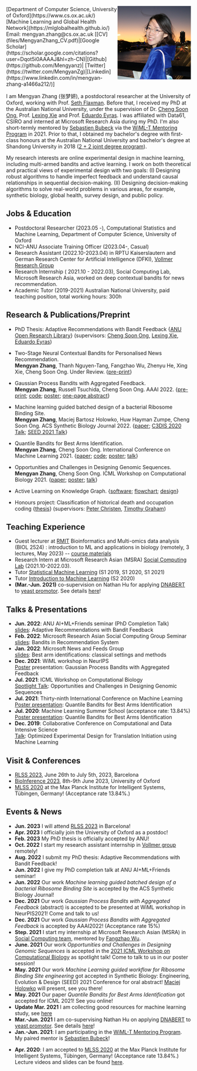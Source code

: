 <img align='right' src="photos/mengyan.jpg"  width="200"/>
[Department of Computer Science, University of Oxford](https://www.cs.ox.ac.uk/)    
[Machine Learning and Global Health Network](https://mlglobalhealth.github.io/)  
Email: mengyan.zhang@cs.ox.ac.uk         
[[CV](files/MengyanZhang_CV.pdf)|[Google Scholar](https://scholar.google.com/citations?user=Dqot5i0AAAAJ&hl=zh-CN)|[Github](https://github.com/Mengyanz)| [Twitter](https://twitter.com/MengyanZg)|[Linkedin](https://www.linkedin.com/in/mengyan-zhang-a1466a212/)]

I am Mengyan Zhang (张梦妍), a postdoctoral researcher at the University of Oxford, working with Prof. [Seth Flaxman](https://sethrf.com/).
Before that, I received my PhD at the Australian National University, under the supervision of Dr. [Cheng Soon Ong](http://www.ong-home.my/index.html), Prof. [Lexing Xie](http://users.cecs.anu.edu.au/~xlx/) and Prof. [Eduardo Eyras](https://jcsmr.anu.edu.au/people/academics/professor-eduardo-eyras). 
I was affiliated with Data61, CSIRO and interned at Microsoft Research Asia during my PhD. 
I'm also short-termly mentored by [Sebastien Bubeck](http://sbubeck.com/) via the [WiML-T Mentoring Program](https://www.wiml-t.org/mentoring-program) in 2021. 
Prior to that, I obtained my bachelor's degree with first-class honours at the Australian National University and bachelor's degree at Shandong University in 2018 ([2 + 2 joint degree program](https://cecs.anu.edu.au/study/meet-our-students/mengyan-zhang)). 

My research interests are online experimental design in machine learning, including multi-armed bandits and active learning. I work on both theoretical and practical views of experimental design with two goals:
(I) Designing robust algorithms to handle imperfect feedback and understand causal relationships in sequential decision-making. (II) Designing decision-making algorithms to solve real-world problems in various areas, for example, synthetic biology, global health, survey design, and public policy.

## Jobs & Education
- Postdoctoral Researcher (2023.05 -),
Computational Statistics and Machine Learning, Department of Computer Science, University of Oxford
- NCI-ANU Associate Training Officer (2023.04-, Casual)
- Research Assistant (2022.10-2023.04) in RPTU Kaiserslautern and German Research Center for Artificial Intelligence (DFKI), [Vollmer Research Group](https://sebastian.vollmer.ms/)
- Research Internship ( 2021.10 - 2022.03),
Social Computing Lab, Microsoft Research Asia, worked on deep contextual
bandits for news recommendation.
- Academic Tutor (2019-2021)
Australian National University, paid teaching position, total working hours: 300h


## Research & Publications/Preprint

- PhD Thesis: Adaptive Recommendations with Bandit Feedback {[ANU Open Research Library](https://openresearch-repository.anu.edu.au/handle/1885/284132)} (supervisors: [Cheng Soon Ong](http://www.ong-home.my/index.html), [Lexing Xie](http://users.cecs.anu.edu.au/~xlx/), [Eduardo Eyras](https://jcsmr.anu.edu.au/people/academics/professor-eduardo-eyras))

- Two-Stage Neural Contextual Bandits for Personalised News Recommendation.  
 **Mengyan Zhang**, Thanh Nguyen-Tang, Fangzhao Wu, Zhenyu He, Xing Xie, Cheng Soon Ong. Under Review.  {[pre-print](https://arxiv.org/abs/2206.14648)}

- Gaussian Process Bandits with Aggregated Feedback.  
**Mengyan Zhang**, Russell Tsuchida, Cheng Soon Ong. AAAI 2022. {[pre-print](https://arxiv.org/abs/2112.13029); [code](https://github.com/Mengyanz/GPOO); [poster](files/wiml2021_poster.png); [one-page abstract](files/wiml2021_abstract.pdf)}

- Machine learning guided batched design of a bacterial Ribosome Binding Site.   
  **Mengyan Zhang**, Maciej Bartosz Holowko, Huw Hayman Zumpe, Cheng Soon Ong. ACS Synthetic Biology Journal 2022.
  {[paper](https://pubs.acs.org/doi/10.1021/acssynbio.2c00015); [C3DIS 2020 Talk](http://www.c3dis.com/3846); [SEED 2021 Talk]()}

- Quantile Bandits for Best Arms Identification.  
  **Mengyan Zhang**, Cheng Soon Ong. International Conference on Machine Learning 2021. {[paper](https://proceedings.mlr.press/v139/zhang21o); [code](https://github.com/Mengyanz/QSAR); [poster](files/icml2021_quantile_bandits_poster.png); [talk](https://slideslive.com/38958832/quantile-bandits-for-best-arms-identification?ref=account-90553-history)}

- Opportunities and Challenges in Designing Genomic Sequences.  
**Mengyan Zhang**, Cheng Soon Ong. ICML Workshop on Computational Biology 2021. {[paper]((files/wcb_main.pdf)); [poster](files/wcb2021_poster.png); [talk](https://slideslive.com/38959950/opportunities-and-challenges-in-designing-genomic-sequences?ref=speaker-78576-latest)}


- Active Learning on Knowledge Graph.
{[software](https://github.com/chengsoonong/acton); [flowchart](https://github.com/chengsoonong/acton/blob/master/docs/design/acton.pdf); [design](https://github.com/chengsoonong/acton/blob/master/docs/PRESCAL%20Updating%20Design.ipynb)}

- Honours project: Classification of historical death and occupation coding  {[thesis](files/Classification_of_historical_death_and_occupation_coding.pdf)} 
  (supervisors: [Peter Christen](https://users.cecs.anu.edu.au/~Peter.Christen/), [Timothy Graham](https://scholar.google.com.au/citations?user=9GG-wWEAAAAJ&hl=en))
  
## Teaching Experience
- Guest lecturer at [RMIT](https://www.rmit.edu.au/) Bioinformatics and Multi-omics data analysis (BIOL 2524) : introduction to ML and applications in biology (remotely, 3 lectures, May 2023) -- [course materials](https://github.com/Mengyanz/RMIT-NCI-Week/tree/slides)
- Research Intern at Microsoft Research Asian (MSRA) [Social Computing Lab](https://www.microsoft.com/en-us/research/group/social-computing-beijing/) (2021.10-2022.03).
- Tutor [Statistical Machine Learning](https://programsandcourses.anu.edu.au/2021/course/COMP8600) (S1 2019, S1 2020, S1 2021)
- Tutor [Introduction to Machine Learning](https://programsandcourses.anu.edu.au/2021/course/COMP6670) (S2 2020)
- **(Mar.-Jun. 2021)** co-supervision on Nathan Hu for applying [DNABERT](https://www.biorxiv.org/content/10.1101/2020.09.17.301879v1) to [yeast promotor](https://www.nature.com/articles/s41467-020-15977-4). See details [here](https://github.com/chengsoonong/eheye/tree/master/nathan_project)!

## Talks & Presentations
- **Jun. 2022**: ANU AI+ML+Friends seminar (PhD Completion Talk)  
[slides](files/mengyan_phd_final.pdf): Adaptive Recommendations with Bandit Feedback
- **Feb. 2022**:  Microsoft Research Asian Social Computing Group Seminar  
[slides](files/Bandits-in-Recommendation-System.pdf): Bandits in Recommendation System
- **Jan. 2022**: Microsoft News and Feeds Group  
 [slides](files/BAI-mengyan.pdf): Best arm identifications: classical settings and methods
- **Dec. 2021**: WiML workshop in NeurIPS  
[Poster](https://mengyanz.github.io/files/wiml2021_poster.png) presentation: Gaussian Process Bandits with Aggregated Feedback
- **Jul. 2021**: ICML Workshop on Computational Biology  
[Spotlight Talk](https://slideslive.com/38959950/opportunities-and-challenges-in-designing-genomic-sequences?ref=speaker-78576-latest): Opportunities and Challenges in Designing Genomic Sequences
- **Jul. 2021**: Thirty-ninth International Conference on Machine Learning  
[Poster presentation](https://slideslive.com/38958832/quantile-bandits-for-best-arms-identification?ref=account-90553-history): Quantile Bandits for Best Arms Identification
- **Jul. 2020**: Machine Learning Summer School (acceptance rate: 13.84%)  
[Poster presentation](https://drive.google.com/file/d/1QGGqQIwNnKT-f08onpuhGwTQJs_2lZGm/view?usp=sharing): Quantile Bandits for Best Arms Identification
- **Dec. 2019**: Collaborative Conference on Computational and Data Intensive Science  
[Talk](http://www.c3dis.com/3846): Optimized Experimental Design for Translation Initiation using Machine Learning


## Visit & Conferences
- [RLSS 2023](https://rlsummerschool.com/program/), June 26th to July 5th, 2023, Barcelona
- [BioInference 2023](https://bioinference.github.io/2023/), 8th-9th June 2023, University of Oxford
- [MLSS 2020](http://mlss.tuebingen.mpg.de/2020/index.html) at the Max Planck Institute for Intelligent Systems, Tübingen, Germany! (Acceptance rate 13.84%.)

## Events & News
<!-- - **Update Jan. 2021** I am framing my "[big picture](files/big_picture)" of research, talk to me if you are interested! -->
- **Jun. 2023** I will attend [RLSS 2023](https://rlsummerschool.com/) in Barcelona! 
- **Apr. 2023** I officially join the University of Oxford as a postdoc! 
- **Feb. 2023** My PhD thesis is officially accepted by ANU! 
- **Oct. 2022** I start my research assistant internship in [Vollmer group](https://sebastian.vollmer.ms/) remotely! 
- **Aug. 2022** I submit my PhD thesis: Adaptive Recommendations with Bandit Feedback!  
- **Jun. 2022** I give my PhD completion talk at ANU AI+ML+Friends seminar!
- **Jun. 2022** Our work *Machine learning guided batched design of a bacterial Ribosome Binding Site* is accepted by the ACS Synthetic Biology Journal! 
- **Dec. 2021** Our work *Gaussian Process Bandits with Aggregated Feedback* (abstract) is accepted to be presented at WiML workshop in NeurPIS2021! Come and talk to us!
- **Dec. 2021** Our work *Gaussian Process Bandits with Aggregated Feedback* is accepted by AAAI2022! (Acceptance rate 15%)
- **Step. 2021** I start my internship at Microsoft Research Asian (MSRA) in [Social Computing team](https://www.microsoft.com/en-us/research/group/social-computing-beijing/#!overview), mentored by [Fangzhao Wu](https://www.microsoft.com/en-us/research/people/fangzwu/). 
- **June. 2021** Our work *Opportunities and Challenges in Designing Genomic Sequences* is accepted in the [2021 ICML Workshop on Computational Biology](https://icml-compbio.github.io) as spotlight talk! Come to talk to us in our poster session!
- **May. 2021** Our work *Machine Learning guided workflow for Ribosome Binding Site engineering* got accepted in Synthetic Biology: Engineering, Evolution & Design (SEED) 2021 Conference for oral abstract! [Maciej Holowko](https://people.csiro.au/H/M/Maciej-Holowko) will present, see you there!
- **May. 2021** Our paper *Quantile Bandits for Best Arms Identification* got accepted for ICML 2021! See you online!
- **Update Mar. 2021** I am collecting good resources for machine learning study, see [here](files/good_resources.md)
- **Mar.-Jun. 2021** I am co-supervising Nathan Hu on applying [DNABERT](https://www.biorxiv.org/content/10.1101/2020.09.17.301879v1) to [yeast promotor](https://www.nature.com/articles/s41467-020-15977-4). See details [here](https://github.com/chengsoonong/eheye/tree/master/nathan_project)!
- **Jan.-Jun. 2021**: I am participating in the [WiML-T Mentoring Program](https://www.wiml-t.org/mentoring-program). My paired mentor is [Sebastien Bubeck](http://sbubeck.com/)!
<!-- - **Dec. 2020**: attend [NeurPIS 2020](https://neurips.cc/virtual/2020/protected/cal_main.html) virtually. -->
<!-- - **Jul. 2020**: attend [ICML 2020](https://icml.cc/virtual/2020) virtually. -->
- **Apr. 2020**: I am accepted to [MLSS 2020](http://mlss.tuebingen.mpg.de/2020/index.html) at the Max Planck Institute for Intelligent Systems, Tübingen, Germany! (Acceptance rate 13.84%.) Lecture videos and slides can be found [here](http://mlss.tuebingen.mpg.de/2020/schedule.html).
<!-- - **Mar. 2020**: I present our biological sequences design on [C3DIS 2020](http://www.c3dis.com/). See descriptions [here](http://www.c3dis.com/3846). -->


